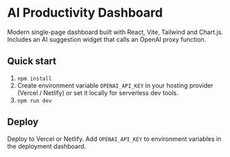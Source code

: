 # AI Productivity Dashboard

Modern single-page dashboard built with React, Vite, Tailwind and Chart.js. Includes an AI suggestion widget that calls an OpenAI proxy function.

## Quick start

1. `npm install`
2. Create environment variable `OPENAI_API_KEY` in your hosting provider (Vercel / Netlify) or set it locally for serverless dev tools.
3. `npm run dev`

## Deploy

Deploy to Vercel or Netlify. Add `OPENAI_API_KEY` to environment variables in the deployment dashboard.
